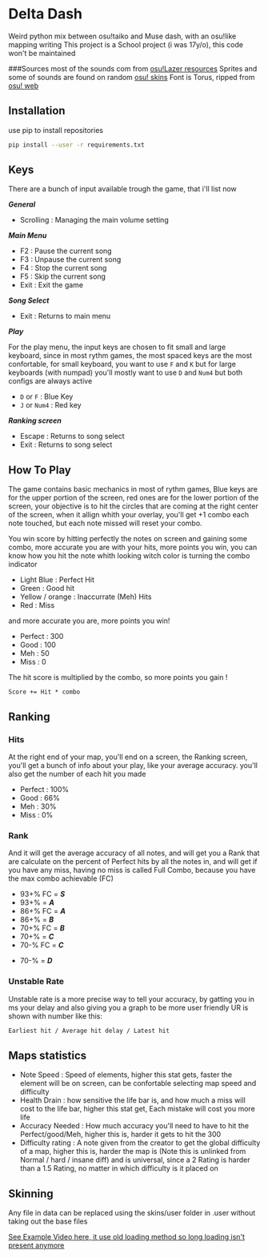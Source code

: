 # Delta Dash

Weird python mix between osu!taiko and Muse dash, with an osu!like mapping writing
This project is a School project (i was 17y/o), this code won't be maintained

###Sources
most of the sounds com from [osu!Lazer resources](https://github.com/ppy/osu-resources)
Sprites and some of sounds are found on random [osu! skins](https://osuskins.net/)
Font is Torus, ripped from [osu! web](https://github.com/ppy/osu-web) 



## Installation
use pip to install repositories

```bash
pip install --user -r requirements.txt
```

## Keys

There are a bunch of input available trough the game, that i'll list now

**_General_**
* Scrolling : Managing the main volume setting

**_Main Menu_**
* F2 : Pause the current song
* F3 : Unpause the current song
* F4 : Stop the current song
* F5 : Skip the current song
* Exit : Exit the game

**_Song Select_**
* Exit : Returns to main menu

**_Play_**

For the play menu, the input keys are chosen to fit small and large keyboard, since in most rythm games, the most spaced keys are the most confortable, for small keyboard, you want to use `F` and `K` but for large keyboards (with numpad) you'll mostly want to use `D` and `Num4` but both configs are always active
* `D` or `F` : Blue Key
* `J` or `Num4` : Red key

**_Ranking screen_**

* Escape : Returns to song select
* Exit : Returns to song select

## How To Play

The game contains basic mechanics in most of rythm games, Blue keys are for the upper portion of the screen, red ones are for the lower portion of the screen, your objective is to hit the circles that are coming at the right center of the screen, when it allign whith your overlay, you'll get +1 combo each note touched, but each note missed will reset your combo.

You win score by hitting perfectly the notes on screen and gaining some combo, more accurate you are with your hits, more points you win, you can know how you hit the note whith looking witch color is turning the combo indicator

* Light Blue : Perfect Hit
* Green : Good hit
* Yellow / orange : Inaccurrate (Meh) Hits
* Red : Miss

and more accurate you are, more points you win!

* Perfect : 300
* Good : 100
* Meh : 50
* Miss : 0

The hit score is multiplied by the combo, so more points you gain !
```
Score += Hit * combo
```

## Ranking
### Hits
At the right end of your map, you'll end on a screen, the Ranking screen, you'll get a bunch of info about your play, like your average accuracy. you'll also get the number of each hit you made
* Perfect : 100%
* Good : 66%
* Meh : 30%
* Miss : 0%

### Rank
And it will get the average accuracy of all notes, and will get you a Rank that are calculate on the percent of Perfect hits by all the notes in, and will get if you have any miss, having no miss is called Full Combo, because you have the max combo achievable (FC)

* 93+% FC = **_S_**
* 93+% = **_A_**
* 86+% FC = **_A_**
* 86+% = **_B_**
* 70+% FC = **_B_**
* 70+% = **_C_**
* 70-% FC = **_C_**
- 70-% = **_D_**

### Unstable Rate
Unstable rate is a more precise way to tell your accuracy, by gatting you in ms your delay and also giving you a graph to be more user friendly
UR is shown with number like this:
```markdown
Earliest hit / Average hit delay / Latest hit
```

## Maps statistics
* Note Speed : Speed of elements, higher this stat gets, faster the element will be on screen, can be confortable selecting map speed and difficulty
* Health Drain : how sensitive the life bar is, and how much a miss will cost to the life bar, higher this stat get, Each mistake will cost you more life
* Accuracy Needed : How much accuracy you'll need to have to hit the Perfect/good/Meh, higher this is, harder it gets to hit the 300
* Difficulty rating : A note given from the creator to get the global difficulty of a map, higher this is, harder the map is (Note this is unlinked from Normal / hard / insane diff) and is universal, since a 2 Rating is harder than a 1.5 Rating, no matter in which difficulty is it placed on

## Skinning
Any file in data can be replaced using the skins/user folder in .user without taking out the base files


[See Example Video here, it use old loading method so long loading isn't present anymore](https://youtu.be/Fd23WJmwj_E)
